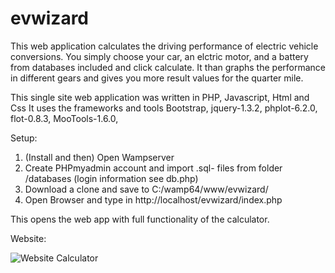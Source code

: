 # evwizard
This web application calculates the driving performance of electric vehicle conversions.
You simply choose your car, an elctric motor, and a battery from databases included and click calculate.
It than graphs the performance in different gears and gives you more result values for the quarter mile.

This single site web application was written in PHP, Javascript, Html and Css
It uses the frameworks and tools Bootstrap, jquery-1.3.2, phplot-6.2.0, flot-0.8.3, MooTools-1.6.0,

Setup:

1. (Install and then) Open Wampserver 
2. Create PHPmyadmin account and import .sql- files from folder /databases (login information see db.php)
3. Download a clone and save to C:/wamp64/www/evwizard/
4. Open Browser and type in  http://localhost/evwizard/index.php

This opens the web app with full functionality of the calculator.

Website:

![Website Calculator](https://github.com/vincenzodomina/evwizard/evwizard.JPG "Website Calculator")
